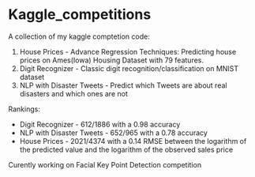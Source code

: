 # Kaggle_competitions
A collection of my kaggle comptetion code:

1. House Prices - Advance Regression Techniques: Predicting house prices on Ames(Iowa) Housing Dataset with 79 features.
2. Digit Recognizer - Classic digit recognition/classification on MNIST dataset 
3. NLP with Disaster Tweets - Predict which Tweets are about real disasters and which ones are not
 
Rankings:
- Digit Recognizer - 612/1886 with a 0.98 accuracy
- NLP with Disaster Tweets - 652/965 with a 0.78 accuracy
- House Prices - 2021/4374 with a 0.14 RMSE between the logarithm of the predicted value and the logarithm of the observed sales price

Curently working on Facial Key Point Detection competition
